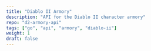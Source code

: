 ```yaml
---
title: "Diablo II Armory"
description: "API for the Diablo II character armory"
repo: "d2-armory-api"
tags: ["go", "api", "armory", "diablo-ii"]
weight: 1
draft: false
---
```

